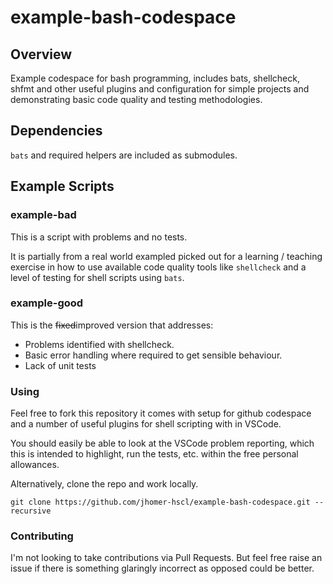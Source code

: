 # example-bash-codespace

## Overview

Example codespace for bash programming, includes bats, shellcheck, shfmt and other useful plugins and configuration for simple projects and demonstrating basic code quality and testing methodologies.

## Dependencies

`bats` and required helpers are included as submodules.

## Example Scripts

### example-bad

This is a script with problems and no tests.

It is partially from a real world exampled picked out for a learning / teaching exercise in how to use available code quality tools like `shellcheck` and a level of testing for shell scripts using `bats`.

### example-good

This is the ~~fixed~~improved version that addresses:

* Problems identified with shellcheck.
* Basic error handling where required to get sensible behaviour.
* Lack of unit tests

### Using

Feel free to fork this repository it comes with setup for github codespace and a number of useful plugins for shell scripting with in VSCode.

You should easily be able to look at the VSCode problem reporting, which this is intended to highlight, run the tests, etc. within the free personal allowances.

Alternatively, clone the repo and work locally.

```shell
git clone https://github.com/jhomer-hscl/example-bash-codespace.git --recursive
```

### Contributing

I'm not looking to take contributions via Pull Requests. But feel free raise an issue if there is something glaringly incorrect as opposed could be better.
